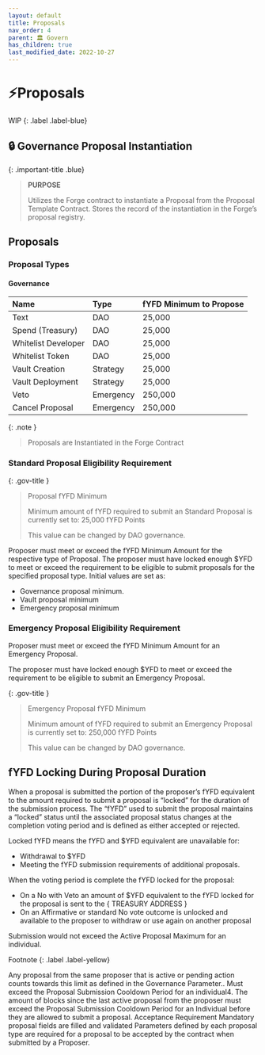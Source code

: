 ```yaml
---
layout: default
title: Proposals
nav_order: 4
parent: 🏛️ Govern
has_children: true
last_modified_date: 2022-10-27
---
```


# ⚡Proposals

WIP
{: .label .label-blue}

## 🔒 Governance Proposal Instantiation

{: .important-title .blue}
> **PURPOSE**
>
> Utilizes the Forge contract to instantiate a Proposal from the Proposal Template Contract.  Stores the record of the instantiation in the Forge’s proposal registry.


## Proposals


### Proposal Types
#### Governance


| Name        | Type | fYFD Minimum to Propose |
|:-------------|:------------------|:---------|
| Text     | DAO   | 25,000 |
| Spend (Treasury)     | DAO   | 25,000 |
| Whitelist Developer     | DAO  | 25,000 |
| Whitelist Token     | DAO  | 25,000 |
| Vault Creation     | Strategy  | 25,000 |
| Vault Deployment    | Strategy  | 25,000 |
| Veto      | Emergency | 250,000 |
| Cancel Proposal     | Emergency | 250,000 |

{: .note }
> Proposals are Instantiated in the Forge Contract


### Standard Proposal Eligibility Requirement

{: .gov-title }
> Proposal fYFD Minimum 
>
> Minimum amount of fYFD required to submit an Standard Proposal is currently set to:
> 25,000 fYFD Points
>
> This value can be changed by DAO governance.

Proposer must meet or exceed the fYFD Minimum Amount for the respective type of Proposal.
The proposer must have locked enough $YFD to meet or exceed the requirement to be eligible to submit proposals for the specified proposal type.
Initial values are set as:
* Governance proposal minimum.
* Vault proposal minimum
* Emergency proposal minimum

### Emergency Proposal Eligibility Requirement
<div class="code-example" markdown="1">
Proposer must meet or exceed the fYFD Minimum Amount for an Emergency Proposal.

The proposer must have locked enough $YFD to meet or exceed the requirement to be eligible to submit an Emergency Proposal.

{: .gov-title }
> Emergency Proposal fYFD Minimum 
>
> Minimum amount of fYFD required to submit an Emergency Proposal is currently set to:
> 250,000 fYFD Points
>
> This value can be changed by DAO governance.
</div>



## fYFD Locking During Proposal Duration 
When a proposal is submitted the portion of the proposer’s fYFD equivalent to the amount required to submit a proposal is “locked” for the duration of the submission process. The “fYFD” used to submit the proposal maintains a “locked” status until the associated proposal status changes at the completion voting period and is defined as either accepted or rejected.  

Locked fYFD means the fYFD and $YFD equivalent are unavailable for:
* Withdrawal to $YFD
* Meeting the fYFD submission requirements of additional proposals.

When the voting period is complete the fYFD locked for the proposal:
* On a No with Veto an amount of $YFD equivalent to the fYFD locked for the proposal  is sent to the { TREASURY ADDRESS }
* On an Affirmative or standard No vote outcome is unlocked and available to the proposer to withdraw or use again on another proposal

Submission would not exceed the Active Proposal Maximum for an individual.

Footnote
{: .label .label-yellow}

Any proposal from the same proposer that is active or pending action counts towards this limit as defined in the Governance Parameter..
Must exceed the Proposal Submission Cooldown Period for an individual4.
The amount of blocks since the last active proposal from the proposer must exceed the Proposal Submission Cooldown Period for an Individual before they are allowed to submit a proposal.
Acceptance Requirement
Mandatory proposal fields are filled and validated
Parameters defined by each proposal type are required for a proposal to be accepted by the contract when submitted by a Proposer.
